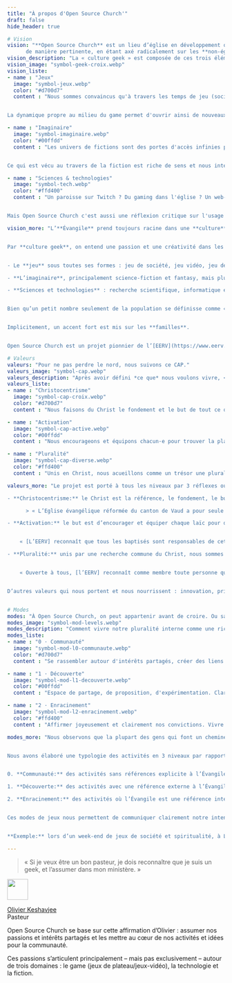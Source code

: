 ```yaml
---
title: "À propos d'Open Source Church'"
draft: false
hide_header: true

# Vision
vision: "**Open Source Church** est un lieu d’église en développement qui vit et annonce **l’Évangile** au sein de la « **culture geek** »,
      de manière pertinente, en étant axé radicalement sur les **non-églisé·e·s/distancié·e·s**."
vision_description: "La « culture geek » est composée de ces trois éléments:<br/>le jeu, l’imaginaire et les sciences & technologies"
vision_image: "symbol-geek-croix.webp"
vision_liste: 
- name : "Jeux"
  image: "symbol-jeux.webp"
  color: "#d700d7"
  content : "Nous sommes convaincus qu'à travers les temps de jeu (société, rôle, vidéo, etc.), les sessions de JDR's, le vécu in-game, nous sommes sollicités intérieurement.


La dynamique propre au milieu du game permet d'ouvrir ainsi de nouveaux points d'accès et perspectives pour entrer en relation."

- name : "Imaginaire"
  image: "symbol-imaginaire.webp"
  color: "#00ffdd"
  content : "Les univers de fictions sont des portes d'accès infinies pour penser notre monde, notre rapport à celui-ci et nos valeurs... alors pourquoi pas également la spiritualité ?


Ce qui est vécu au travers de la fiction est riche de sens et nous interpelle : d'où la passion des membres d'Open Source Church pour la pop culture, les classiques (ou non) de la fiction, les JDR's, etc."

- name : "Sciences & technologies"
  image: "symbol-tech.webp"
  color: "#ffd400"
  content : "Un paroisse sur Twitch ? Du gaming dans l'église ? Un web-série sur les instants ordinaires de la vie de Christ ? Du podcast théologico-fantastique ? On en rêve !


Mais Open Source Church c'est aussi une réflexion critique sur l'usage de la technologie, ses bienfaits et ses abus. Étant affilié au milieu dit \"geek\", cette dernière est forcément au centre de nos usages : comment est-ce qu'elle nous transforme? Quelle gestion juste ?"

vision_more: "L’**Évangile** prend toujours racine dans une **culture**, et ce qui implique une transformation mutuelle : cette culture spécifique mettra en lumière des aspects de l’Évangile que d’autres cultures ne voient peut-être pas ; l’Évangile transforme la culture en la réorientant. Bien que la culture geek soit importante dans notre société, elle est très marginalisée voir inexistante dans nos églises traditionnelles. Cela rend de fait l’accès à l’Évangile difficile pour les geeks, et cela prive l’Église de toute la richesse de cette culture. Nous voulons remédier à cela.


Par **culture geek**, on entend une passion et une créativité dans les domaines suivants:


- Le **jeu** sous toutes ses formes : jeu de société, jeu vidéo, jeu de rôle, gamification/ludification, etc.

- **L’imaginaire**, principalement science-fiction et fantasy, mais plus généralement toutes les histoires qui éveillent l’imagination, des contes et légendes aux comics, quel que soit le support. En passant bien sûr par la plus belle histoire de toutes : l’Évangile.

- **Sciences et technologies** : recherche scientifique, informatique et programmation, gadgets, etc. La passion de comprendre le monde qui nous entoure et notre place en son sein, améliorer notre rapport à lui, et comprendre comment la technologie nous transforme vers le mieux et vers le pire.


Bien qu’un petit nombre seulement de la population se définisse comme « geek », ces trois domaines sont constitutifs de l’être humain et radicalement transversaux dans notre société. Ils nous concernent tou·te·s. Ils sont un point de rencontre entre les cultures, les âges, les classes sociales. Ils sont aussi sources de préoccupations et de nombreux défis contemporains, à petite ou grande échelles. Pour en savoir plus, [un article sur le blog d’Olivier Keshavjee](https://www.theologeek.ch/2018/12/23/quest-ce-que-la-culture-geek/).


Implicitement, un accent fort est mis sur les **familles**.


Open Source Church est un projet pionnier de l’[EERV](https://www.eerv.ch)."

# Valeurs
valeurs: "Pour ne pas perdre le nord, nous suivons ce CAP."
valeurs_image: "symbol-cap.webp"
valeurs_description: "Après avoir défini *ce que* nous voulons vivre, <br />ces trois valeurs nous aident à savoir *comment* nous voulons le vivre."
valeurs_liste: 
- name : "Christocentrisme"
  image: "symbol-cap-croix.webp"
  color: "#d700d7"
  content : "Nous faisons du Christ le fondement et le but de tout ce qui est vécu, la focale de nos explorations spirituelles."

- name : "Activation"
  image: "symbol-cap-active.webp"
  color: "#00ffdd"
  content : "Nous encourageons et équipons chacun·e pour trouver la place qui correspons à son appel, ses passions et ses dons, et à prendre un rôle actif."

- name : "Pluralité"
  image: "symbol-cap-diverse.webp"
  color: "#ffd400"
  content : "Unis en Christ, nous acueillons comme un trésor une pluralité d'expressions, de croyances ou de pratiques."

valeurs_more: "Le projet est porté à tous les niveaux par 3 réflexes ou valeurs clés qui se fécondent mutuellement — le CAP :

- **Christocentrisme:** le Christ est la référence, le fondement, le but et le sens de tout ce qui est vécu et développé dans ce projet. De manière explicite ou implicite. Par « le Christ » nous entendons le Christ Vivant — pas une doctrine sur le Christ, une culture ou une pratique (même si ces éléments sont utiles et importants).

      > « L’Eglise évangélique réformée du canton de Vaud a pour seule autorité Jésus-Christ, le Fils de Dieu. Avec la Bible, elle le reconnaît comme Sauveur et Seigneur de l’humanité et du monde. L’Eglise trouve en Lui son fondement et son sens. » — Principes constitutifs de l’EERV, n°1.

- **Activation:** le but est d’encourager et équiper chaque laïc pour qu’il devienne non pas consommateur mais acteur selon la spécificité de ses dons et de son appel. Ce projet vise la croissance par multiplication, qui n’est possible que par l’activation de tous.


    « [L’EERV] reconnaît que tous les baptisés sont responsables de cette mission selon la vocation et les charismes reçus de Dieu. » Principes constitutifs de l’EERV n°6.

- **Pluralité:** unis par une recherche commune du Christ, nous sommes libres d’accueillir et explorer une large palette de théologies et pratiques spirituelles. La pluralité n’est pas une menace mais une richesse. Nous ne cherchons pas à fonder cette pluralité ailleurs qu’en Christ.


    « Ouverte à tous, [l’EERV] reconnaît comme membre toute personne qui accepte « la grâce du Seigneur Jésus-Christ, l’amour de Dieu et la communion du Saint Esprit » ainsi que ses Principes constitutifs et ses formes organiques. Elle remet à Dieu le jugement des cœurs. » Principes constitutifs de l’EERV n°12.


D’autres valeurs qui nous portent et nous nourrissent : innovation, prise de risques, croissance, autorité, passion, pèlerinage, liberté."


# Modes
modes: "À Open Source Church, on peut appartenir avant de croire. Ou sans croire. Ou en croyant différement. Et c’est ok."
modes_image: "symbol-mod-levels.webp"
modes_description: "Comment vivre notre pluralité interne comme une richesse, dans le respect de la liberté de chacun·e? Comment témoigner de l’Évangile à des gens qui se méfient des institutions religieuses et du prosélytisme? Nous avons développé une stratégie simple pour garantir la liberté et le respect des participants, en explicitant différentes \"modes de jeu\"."
modes_liste: 
- name : "0 · Communauté"
  image: "symbol-mod-l0-communaute.webp"
  color: "#d700d7"
  content : "Se rassembler autour d'intérêts partagés, créer des liens d'amitiés et de confiance. Éviter les sujets qui divisent pour se concentrer sur ce qui rassemble."

- name : "1 · Découverte"
  image: "symbol-mod-l1-decouverte.webp"
  color: "#00ffdd"
  content : "Espace de partage, de proposition, d'expérimentation. Clarifier les modalités des désaccords et de discussion. Offrir la possibilité de découvrir l'Évangile d'une manière audible."

- name : "2 · Enracinement"
  image: "symbol-mod-l2-enracinement.webp"
  color: "#ffd400"
  content : "Affirmer joyeusement et clairement nos convictions. Vivre l'Évangile, le laisser prendre racine en nous et nous transformer."

modes_more: "Nous observons que la plupart des gens qui font un cheminement de foi le font après avoir vécu pendant un temps dans une communauté qui vit sa foi simplement et joyeusement. Nous observons aussi qu’une partie de la population est méfiante envers les formes de religions organisées.


Nous avons élaboré une typologie des activités en 3 niveaux par rapport à l’Évangile, qui nous permet de témoigner efficacement et sans faire de pression :


0. **Communauté:** des activités sans références explicite à l’Évangile ou au Christ — ou aux autres sujets qui fâchent. Pas parce qu'ils ne sont pas importants, mais justement parce qu'ils sont trop importants pour être traités à la légère. Les activités de ce niveau sont une « God-free zone ». Permet d’inviter largement, de créer des amitiés et une communauté. La « culture geek » est une occasion de se rassembler.

1. **Découverte:** des activités avec une référence externe à l’Évangile ou au Christ, comme proposition de sens. Sans que ce soit pour autant forcément le centre de l’activité. Permet une mise en contact avec l’Évangile. La « culture geek » peut servir de passerelle. Des règles de discussions claires garantissent la sécurité de chacun·e pour partager ses convictions sur des sujets sensibles.

2. **Enracinement:** des activités où l’Évangile est une référence interne, un moteur.  Ici la « culture geek » est le terreau dans lequel l’Évangile s’exprime, et qu’il vient transformer. Annoncé clairement, chacun·e sait ce qu'il vient y trouver, et si des choses dérangent, on fait comme quand on est invité ou que l'on visite une autre culture.


Ces modes de jeux nous permettent de communiquer clairement notre intention de témoigner de l’Évangile tout en garantissant une absence de prosélytisme. Ou d'aborder des sujets qui peuvent potentiellement cliver une communauté, tout en restant unis. En participant à une activité d’un niveau ou d’un autre, chacun sait ce qu’il va y trouver. Il est libre de rester à un niveau, ou d’en explorer un autre. Cela nous permet aussi d’inviter très largement, et créer une communauté hétérogène et potentiellement contagieuse.


**Exemple:** lors d’un week-end de jeux de société et spiritualité, à Leysin, en novembre 2018, avec 105 participants (environ ⅔ églisés, ⅓ non-églisés). Des salles avec des jeux de société sont aménagées et accessibles en tout temps et les repas sont pris en commun (niveau 0). Plusieurs activités de type spirituel sont proposées, clairement annoncées, sans mettre aucune pression de participation. Par exemple : un atelier sur la foi chrétienne dans l’œuvre de Tolkien (niveau 1), un jeu de rôle suivi d’une discussion sur l’utilisation de la violence comme moyen de résolution de conflit (niveau 1), une prière de Taizé (niveau 2), un culte ludique (niveau 2)."

---
```



<div class="row">

<div class="col-8 offset-3 text-right">

> « Si je veux être un bon pasteur,
je dois reconnaître que je suis un geek,
et l’assumer dans mon ministère. »
> 

<img src="/images/avatar/okeshavjee.png" width="48px" class="rounded-circle float-right ml-3" >

[Olivier Keshavjee](https://www.theologeek.ch/2018/12/12/ma-metamorphose-un-ministere-nourri-par-mes-passions-et-mes-besoins/)  
Pasteur

</div>
</div>

Open Source Church se base sur cette affirmation d’Olivier : assumer nos passions et intérêts partagés et les mettre au cœur de nos activités et idées pour la communauté. 

Ces passions s’articulent principalement – mais pas exclusivement – autour de trois domaines : le game (jeux de plateau/jeux-vidéo), la technologie et la fiction.

